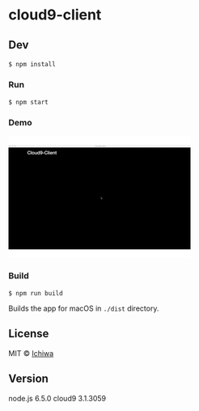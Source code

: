 # cloud9-client


## Dev

```
$ npm install
```

### Run

```
$ npm start
```

### Demo
![demo](./demo.gif)


### Build

```
$ npm run build
```

Builds the app for macOS in `./dist` directory.


## License

MIT © [Ichiwa](https://github.com/ichiwa)

## Version

node.js 6.5.0
cloud9 3.1.3059
